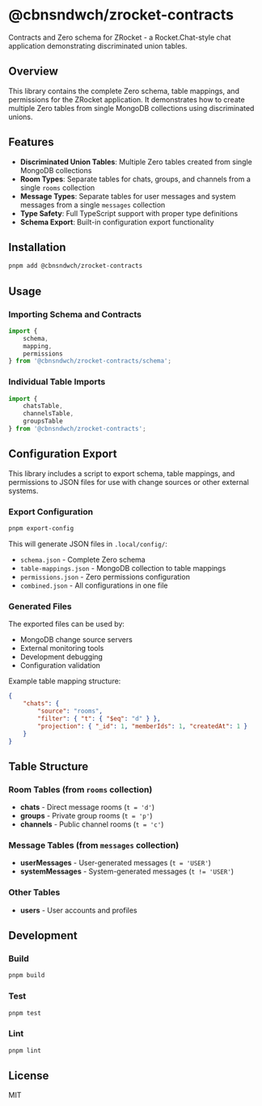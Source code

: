 # @cbnsndwch/zrocket-contracts

Contracts and Zero schema for ZRocket - a Rocket.Chat-style chat application demonstrating discriminated union tables.

## Overview

This library contains the complete Zero schema, table mappings, and permissions for the ZRocket application. It demonstrates how to create multiple Zero tables from single MongoDB collections using discriminated unions.

## Features

- **Discriminated Union Tables**: Multiple Zero tables created from single MongoDB collections
- **Room Types**: Separate tables for chats, groups, and channels from a single `rooms` collection
- **Message Types**: Separate tables for user messages and system messages from a single `messages` collection
- **Type Safety**: Full TypeScript support with proper type definitions
- **Schema Export**: Built-in configuration export functionality

## Installation

```bash
pnpm add @cbnsndwch/zrocket-contracts
```

## Usage

### Importing Schema and Contracts

```typescript
import {
    schema,
    mapping,
    permissions
} from '@cbnsndwch/zrocket-contracts/schema';
```

### Individual Table Imports

```typescript
import {
    chatsTable,
    channelsTable,
    groupsTable
} from '@cbnsndwch/zrocket-contracts';
```

## Configuration Export

This library includes a script to export schema, table mappings, and permissions to JSON files for use with change sources or other external systems.

### Export Configuration

```bash
pnpm export-config
```

This will generate JSON files in `.local/config/`:

- `schema.json` - Complete Zero schema
- `table-mappings.json` - MongoDB collection to table mappings
- `permissions.json` - Zero permissions configuration
- `combined.json` - All configurations in one file

### Generated Files

The exported files can be used by:

- MongoDB change source servers
- External monitoring tools
- Development debugging
- Configuration validation

Example table mapping structure:

```json
{
    "chats": {
        "source": "rooms",
        "filter": { "t": { "$eq": "d" } },
        "projection": { "_id": 1, "memberIds": 1, "createdAt": 1 }
    }
}
```

## Table Structure

### Room Tables (from `rooms` collection)

- **chats** - Direct message rooms (`t = 'd'`)
- **groups** - Private group rooms (`t = 'p'`)
- **channels** - Public channel rooms (`t = 'c'`)

### Message Tables (from `messages` collection)

- **userMessages** - User-generated messages (`t = 'USER'`)
- **systemMessages** - System-generated messages (`t != 'USER'`)

### Other Tables

- **users** - User accounts and profiles

## Development

### Build

```bash
pnpm build
```

### Test

```bash
pnpm test
```

### Lint

```bash
pnpm lint
```

## License

MIT
